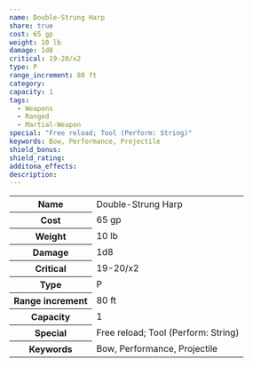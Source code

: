 ```yaml
---
name: Double-Strung Harp
share: true
cost: 65 gp
weight: 10 lb
damage: 1d8
critical: 19-20/x2
type: P
range_increment: 80 ft
category: 
capacity: 1
tags:
  - Weapons
  - Ranged
  - Martial-Weapon
special: "Free reload; Tool (Perform: String)"
keywords: Bow, Performance, Projectile
shield_bonus: 
shield_rating: 
additona_effects: 
description: 
---
```

<p><span dir="ltr" style="overflow-x: auto;"><table><tbody><tr><th dir="ltr">Name</th><td dir="ltr">Double-Strung Harp</td></tr><tr><th dir="ltr">Cost</th><td dir="ltr">65 gp</td></tr><tr><th dir="ltr">Weight</th><td dir="ltr">10 lb</td></tr><tr><th dir="ltr">Damage</th><td dir="ltr">1d8</td></tr><tr><th dir="ltr">Critical</th><td dir="ltr">19-20/x2</td></tr><tr><th dir="ltr">Type</th><td dir="ltr">P</td></tr><tr><th dir="ltr">Range increment</th><td dir="ltr">80 ft</td></tr><tr><th dir="ltr">Capacity</th><td dir="auto">1</td></tr><tr><th dir="ltr">Special</th><td dir="ltr">Free reload; Tool (Perform: String)</td></tr><tr><th dir="ltr">Keywords</th><td dir="ltr">Bow, Performance, Projectile</td></tr></tbody></table></span></p>